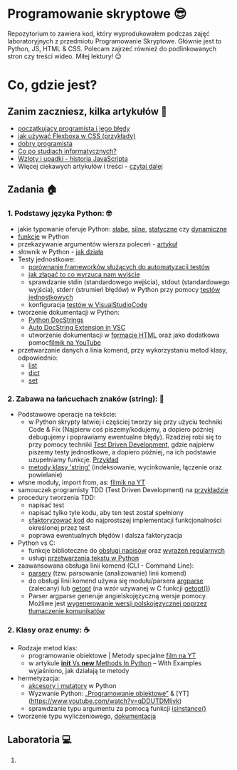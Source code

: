 # Programowanie skryptowe 😎
Repozytorium to zawiera kod, który wyprodukowałem podczas zajęć laboratoryjnych z przedmiotu Programowanie Skryptowe. Głównie jest to Python, JS, HTML & CSS. Polecam zajrzeć również do podlinkowanych stron czy treści wideo. Miłej lektury! :wink:

# Co, gdzie jest?
## Zanim zaczniesz, kilka artykułów :open_book:
- [początkujący programista i jego błędy](https://bulldogjob.pl/readme/poczatkujacy-programista-i-jego-bledy)
- [jak używać Flexboxa w CSS (przykłady)](https://bulldogjob.pl/readme/jak-uzywac-flexbox-w-css-przyklady)
- [dobry programista](https://bulldogjob.pl/readme/dobry-programista-czym-sie-wyroznia)
- [Co po studiach informatycznych?](https://bulldogjob.pl/readme/co-po-studiach-informatycznych)
- [Wzloty i upadki - historia JavaScripta](https://bulldogjob.pl/readme/wzloty-i-upadki-historia-javascript)
- Więcej ciekawych artykułów i treści - [czytaj dalej](https://bulldogjob.pl/readme)


## Zadania :house:
### 1. Podstawy języka Python: :nerd_face:
- jakie typowanie oferuje Python: [słabe](https://pl.wikipedia.org/wiki/Typowanie_s%C5%82abe), [silne](), [statyczne](https://pl.wikipedia.org/wiki/Typowanie_statyczne) czy [dynamiczne](https://pl.wikipedia.org/wiki/Typowanie_dynamiczne)
- [funkcje](https://www.programiz.com/python-programming/function) w Python
- przekazywanie argumentów wiersza poleceń - [artykuł](https://docs.python.org/3/library/sys.html#sys.argv)
- słownik w Python - [jak działa](https://docs.python.org/3/tutorial/datastructures.html#dictionaries) 
- Testy jednostkowe:
    * [porównanie frameworków służących do automatyzacji testów](https://bulldogjob.pl/readme/pytest-vs-unittest-porownanie-frameworkow-do-automatyzacji-testow-w-pythonie) 
    * [jak złapać to co wyrzuca nam wyjście](https://docs.pytest.org/en/7.1.x/how-to/capture-stdout-stderr.html)
    * sprawdzanie stdin (standardowego wejścia), stdout (standardowego wyjścia), stderr (strumień błędów) w Python przy pomocy [testów jednostkowych](https://ryip.me/posts/python/unittest-stdout-stderr/)
    * konfiguracja [testów w VisualStudioCode](https://ryip.me/posts/python/unittest-stdout-stderr/)
- tworzenie dokumentacji w Python:
    * [Python DocStrings](https://www.youtube.com/watch?v=0YUdYk5E-w4)
    * [Auto DocString Extension in VSC](https://www.youtube.com/watch?v=2xa9_A8HH3U)
    * utworzenie dokumentacji w [formacie HTML](https://qabrio.pl/sphinx-generacja-specyfikacji/) oraz jako dodatkowa pomoc[filmik na YouTube](https://www.youtube.com/watch?v=BWIrhgCAae0)
- przetwarzanie danych a linia komend, przy wykorzystaniu metod klasy, odpowiednio:
    * [list](https://docs.python.org/3/tutorial/datastructures.html#more-on-lists)
    * [dict](https://docs.python.org/3/tutorial/datastructures.html#dictionaries)
    * [set](https://docs.python.org/3/tutorial/datastructures.html#sets)

### 2. Zabawa na łańcuchach znaków (string): :partying_face:
- Podstawowe operacje na tekście:
    * w Python skrypty łatwiej i częściej tworzy się przy użyciu techniki Code & Fix (Najpierw coś piszemy/kodujemy, a dopiero później debugujemy i poprawiamy ewentualne błędy). Rzadziej robi się to przy pomocy techniki [Test Driven Development](https://softnauts.com/pl/blog/tdd-co-to-jest-i-dlaczego-warto-go-uzywac), gdzie najpierw piszemy testy jednostkowe, a dopiero później, na ich podstawie uzupełniamy funkcje. [Przykład](https://www.freecodecamp.org/news/learning-to-test-with-python-997ace2d8abe/)
    * [metody klasy 'string'](http://www.oprojektowaniu.pl/python-dla-inzynierow-napisy/) (indeksowanie, wycinkowanie, łączenie oraz powielanie)
- włsne moduły, import from, as: [filmik na YT](https://www.youtube.com/watch?v=EFIX33Mjzpg)
- samouczek programisty TDD (Test Driven Development) na [przykładzie](https://www.samouczekprogramisty.pl/test-driven-development-na-przykladzie/)
- procedury tworzenia TDD:
    * napisać test
    * napisać tylko tyle kodu, aby ten test został spełniony
    * [sfaktoryzować kod](https://infotraining.bitbucket.io/cpp-tdd/tdd.htm) do najprostszej implementacji funkcjonalności określonej przez test
    * poprawa ewentualnych błędów i dalsza faktoryzacja
- Python vs C:
    * funkcje biblioteczne do [obsługi napisów](https://www.gnu.org/software/libc/manual/html_node/String-and-Array-Utilities.html) oraz [wyrażeń regularnych](https://www.gnu.org/software/libc/manual/html_node/Pattern-Matching.html)
    * usługi [przetwarzania tekstu w Python](https://docs.python.org/pl/3/library/text.html)
- zaawansowana obsługa linii komend (CLI - Command Line):
    * [parsery](https://newsblog.pl/jak-analizowac-argumenty-wiersza-polecen-w-pythonie/) (tzw. parsowanie (analizowanie) linii komend)
    * do obsługi linii komend używa się modułu/parsera [argparse](https://docs.python.org/pl/3/library/argparse.html) (zalecany) lub [getopt](https://docs.python.org/pl/3/library/getopt.html) (na wzór używanej w C funkcji [getopt()](https://en.wikipedia.org/wiki/Getopt))
    * Parser argparse generuje angielskojęzyczną wersje pomocy. Możliwe jest [wygenerowanie wersji polskojęzycznej poprzez tłumaczenie komunikatów](https://stackoverflow.com/questions/22951442/how-to-make-pythons-argparse-generate-non-english-text) 

### 2. Klasy oraz enumy: :coffee:
- Rodzaje metod klas:
    * programowanie obiektowe | Metody specjalne [film na YT](https://www.youtube.com/watch?v=KgP_9A_x-Qo)
    * w artykule [__init__ Vs __new__ Methods In Python](https://geekpython.in/init-vs-new) – With Examples wyjaśniono, jak działają te metody
- hermetyzacja:
    * [akcesory i mutatory](https://www.slawomirkwiatkowski.pl/index.php/2019/09/08/akcesory-i-mutatory-w-pythonie-cz-1/) w Python
    * Wyzwanie Python: [„Programowanie obiektowe”](https://www.kodolamacz.pl/blog/wyzwanie-python-4-programowanie-obiektowe/) & [YT] (https://www.youtube.com/watch?v=qDDUTDMljvk)
    * sprawdzanie typu argumentu za pomocą funkcji [isinstance()](https://www.programiz.com/python-programming/methods/built-in/isinstance)
- tworzenie typu wyliczeniowego, [dokumentacja](https://docs.python.org/3/library/enum.html) 


## Laboratoria :computer:
1. 